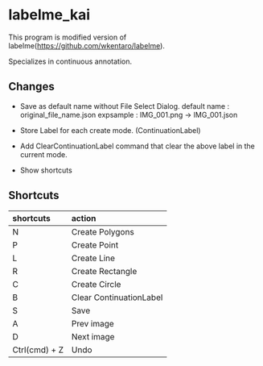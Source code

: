 # labelme_kai

This program is modified version of labelme(https://github.com/wkentaro/labelme).

Specializes in continuous annotation.


## Changes
- Save as default name without File Select Dialog.
    default name : original_file_name.json
    expsample : IMG_001.png -> IMG_001.json

- Store Label for each create mode. (ContinuationLabel)

- Add ClearContinuationLabel command that clear the above label in the current mode.

- Show shortcuts

## Shortcuts

| shortcuts | action |
|:--        |:--     |
| N         | Create Polygons |
| P         | Create Point |
| L         | Create Line |
| R         | Create Rectangle |
| C         | Create Circle
| B         | Clear ContinuationLabel |
| S         | Save   |
| A         | Prev image |
| D         | Next image |
| Ctrl(cmd) + Z | Undo |

